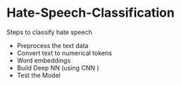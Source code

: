 # Hate-Speech-Classification

Steps to classify hate speech

 - Preprocess the text data
 - Convert text to numerical tokens
 - Word embeddings
 - Build Deep NN (using CNN )
 - Test the Model
